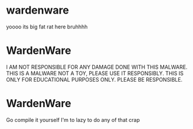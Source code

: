 # wardenware
yoooo its big fat rat here bruhhhh
# WardenWare
I AM NOT RESPONSIBLE FOR ANY DAMAGE DONE WITH THIS MALWARE. THIS IS A MALWARE NOT A TOY, PLEASE USE IT RESPONSIBLY. THIS IS ONLY FOR EDUCATIONAL PURPOSES ONLY. PLEASE BE RESPONSIBLE. 

# WardenWare
 Go compile it yourself I'm to lazy to do any of that crap
